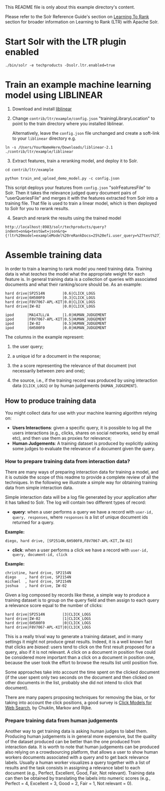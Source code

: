 This README file is only about this example directory's content.

Please refer to the Solr Reference Guide's section on [Learning To Rank](https://lucene.apache.org/solr/guide/learning-to-rank.html) section for broader information on Learning to Rank (LTR) with Apache Solr.

# Start Solr with the LTR plugin enabled

   `./bin/solr -e techproducts -Dsolr.ltr.enabled=true`

# Train an example machine learning model using LIBLINEAR

1. Download and install [liblinear](https://www.csie.ntu.edu.tw/~cjlin/liblinear/)

2. Change `contrib/ltr/example/config.json` "trainingLibraryLocation" to point to the train directory where you installed liblinear.

   Alternatively, leave the `config.json` file unchanged and create a soft-link to your `liblinear` directory e.g.

  `ln -s /Users/YourNameHere/Downloads/liblinear-2.1 ./contrib/ltr/example/liblinear`

3. Extract features, train a reranking model, and deploy it to Solr.

  `cd contrib/ltr/example`

  `python train_and_upload_demo_model.py -c config.json`

   This script deploys your features from `config.json` "solrFeaturesFile" to Solr.  Then it takes the relevance judged query
   document pairs of "userQueriesFile" and merges it with the features extracted from Solr into a training
   file.  That file is used to train a linear model, which is then deployed to Solr for you to rerank results.

4. Search and rerank the results using the trained model

```
http://localhost:8983/solr/techproducts/query?indent=on&q=test&wt=json&rq={!ltr%20model=exampleModel%20reRankDocs=25%20efi.user_query=%27test%27}&fl=price,score,name
```

# Assemble training data
In order to train a learning to rank model you need training data. Training data is
what *teaches* the model what the appropriate weight for each feature is. In general
training data is a collection of queries with associated documents and what their ranking/score
should be. As an example:
```
hard drive|SP2514N        |0.6|CLICK_LOGS
hard drive|6H500F0        |0.3|CLICK_LOGS
hard drive|F8V7067-APL-KIT|0.0|CLICK_LOGS
hard drive|IW-02          |0.0|CLICK_LOGS

ipod      |MA147LL/A      |1.0|HUMAN_JUDGEMENT
ipod      |F8V7067-APL-KIT|0.5|HUMAN_JUDGEMENT
ipod      |IW-02          |0.5|HUMAN_JUDGEMENT
ipod      |6H500F0        |0.0|HUMAN_JUDGEMENT
```
The columns in the example represent:

  1. the user query;

  2. a unique id for a document in the response;

  3. the a score representing the relevance of that document (not necessarily between zero and one);

  4. the source, i.e., if the training record was produced by using interaction data (`CLICK_LOGS`) or by human judgements (`HUMAN_JUDGEMENT`).

## How to produce training data

You might collect data for use with your machine learning algorithm relying on:

  * **Users Interactions**: given a specific query, it is possible to log all the users interactions (e.g., clicks, shares on social networks, send by email etc), and then use them as proxies for relevance;
  * **Human Judgements**: A training dataset is produced by explicitly asking some judges to evaluate the relevance of a document given the query.

### How to prepare training data from interaction data?

There are many ways of preparing interaction data for training a model, and it is outside the scope of this readme to provide a complete review of all the techniques.  In the following we illustrate a simple way for obtaining training data from simple interaction data.

Simple interaction data will be a log file generated by your application after it
has talked to Solr. The log will contain two different types of record:

  * **query**: when a user performs a query we have a record with `user-id, query, responses`,
  where `responses` is a list of unique document ids returned for a query.

**Example:**

```
diego, hard drive, [SP2514N,6H500F0,F8V7067-APL-KIT,IW-02]
```

  * **click**: when a user performs a click we have a record with `user-id, query, document-id, click`

**Example:**
```
christine, hard drive, SP2154N
diego    , hard drive, SP2154N
michael  , hard drive, SP2154N
joshua   , hard drive, IW-02
```

Given a log composed by records like these, a simple way to produce a training dataset is to group on the query field
and then assign to each query a relevance score equal to the number of clicks:

```
hard drive|SP2514N        |3|CLICK_LOGS
hard drive|IW-02          |1|CLICK_LOGS
hard drive|6H500F0        |0|CLICK_LOGS
hard drive|F8V7067-APL-KIT|0|CLICK_LOGS
```

This is a really trival way to generate a training dataset, and in many settings
it might not produce great results. Indeed, it is a well known fact that
clicks are *biased*: users tend to click  on the first
result proposed for a query, also if it is not relevant. A click on a document in position
five could be considered more important than a click on a document in position one, because
the user took the effort to browse the results list until position five.

Some approaches take into account the time spent on the clicked document (if the user
spent only two seconds on the document and then clicked on other documents in the list,
probably she did not intend to click that document).

There are many papers proposing techniques for removing the bias, or for taking into account the click positions,
a good survey is  [Click Models for Web Search](http://clickmodels.weebly.com/uploads/5/2/2/5/52257029/mc2015-clickmodels.pdf),
by Chuklin, Markov and Rijke.

### Prepare training data from human judgements

Another way to get training data is asking human judges to label them.
Producing human judgements is in general more expensive, but the quality of the
dataset produced can be better than the one produced from interaction data.
It is worth to note that human judgements can be produced also relying on a
crowdsourcing platform, that allows a user to show human workers documents associated with a
query and to get back relevance labels.
Usually a human worker visualizes a query together with a list of results and the task
consists in assigning a relevance label to each document (e.g., Perfect, Excellent, Good, Fair, Not relevant).
Training data can then be obtained by translating the labels into numeric scores
(e.g., Perfect = 4, Excellent = 3, Good = 2, Fair = 1, Not relevant = 0).
